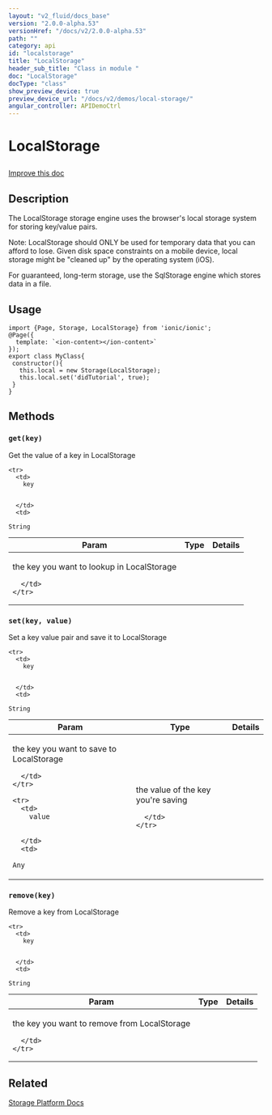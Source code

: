 ```yaml
---
layout: "v2_fluid/docs_base"
version: "2.0.0-alpha.53"
versionHref: "/docs/v2/2.0.0-alpha.53"
path: ""
category: api
id: "localstorage"
title: "LocalStorage"
header_sub_title: "Class in module "
doc: "LocalStorage"
docType: "class"
show_preview_device: true
preview_device_url: "/docs/v2/demos/local-storage/"
angular_controller: APIDemoCtrl
---
```










<h1 class="api-title">


LocalStorage






</h1>

<a class="improve-v2-docs" href='http://github.com/driftyco/ionic/edit/2.0/ionic/platform/storage/local-storage.ts#L0'>
Improve this doc
</a>






<!-- description -->
<h2>Description</h2>

<p>The LocalStorage storage engine uses the browser&#39;s local storage system for
storing key/value pairs.</p>
<p>Note: LocalStorage should ONLY be used for temporary data that you can afford to lose.
Given disk space constraints on a mobile device, local storage might be &quot;cleaned up&quot;
by the operating system (iOS).</p>
<p>For guaranteed, long-term storage, use the SqlStorage engine which stores data in a file.</p>

<!-- @usage tag -->

<h2>Usage</h2>

<pre><code class="lang-ts">import {Page, Storage, LocalStorage} from &#39;ionic/ionic&#39;;
@Page({
  template: `&lt;ion-content&gt;&lt;/ion-content&gt;`
});
export class MyClass{
 constructor(){
   this.local = new Storage(LocalStorage);
   this.local.set(&#39;didTutorial&#39;, true);
 }
}
</code></pre>




<!-- @property tags -->


<!-- methods on the class -->

<h2>Methods</h2>

<div id="get"></div>

<h3>
<code>get(key)</code>


</h3>

Get the value of a key in LocalStorage


<table class="table param-table" style="margin:0;">
  <thead>
    <tr>
      <th>Param</th>
      <th>Type</th>
      <th>Details</th>
    </tr>
  </thead>
  <tbody>

    <tr>
      <td>
        key


      </td>
      <td>

  <code>String</code>
      </td>
      <td>
        <p>the key you want to lookup in LocalStorage</p>


      </td>
    </tr>

  </tbody>
</table>








<div id="set"></div>

<h3>
<code>set(key,&nbsp;value)</code>


</h3>

Set a key value pair and save it to LocalStorage


<table class="table param-table" style="margin:0;">
  <thead>
    <tr>
      <th>Param</th>
      <th>Type</th>
      <th>Details</th>
    </tr>
  </thead>
  <tbody>

    <tr>
      <td>
        key


      </td>
      <td>

  <code>String</code>
      </td>
      <td>
        <p>the key you want to save to LocalStorage</p>


      </td>
    </tr>

    <tr>
      <td>
        value


      </td>
      <td>

  <code>Any</code>
      </td>
      <td>
        <p>the value of the key you&#39;re saving</p>


      </td>
    </tr>

  </tbody>
</table>








<div id="remove"></div>

<h3>
<code>remove(key)</code>


</h3>

Remove a key from LocalStorage


<table class="table param-table" style="margin:0;">
  <thead>
    <tr>
      <th>Param</th>
      <th>Type</th>
      <th>Details</th>
    </tr>
  </thead>
  <tbody>

    <tr>
      <td>
        key


      </td>
      <td>

  <code>String</code>
      </td>
      <td>
        <p>the key you want to remove from LocalStorage</p>


      </td>
    </tr>

  </tbody>
</table>






<!-- related link -->

<h2>Related</h2>

<a href='/docs/v2/platform/storage/'>Storage Platform Docs</a><!-- end content block -->


<!-- end body block -->
